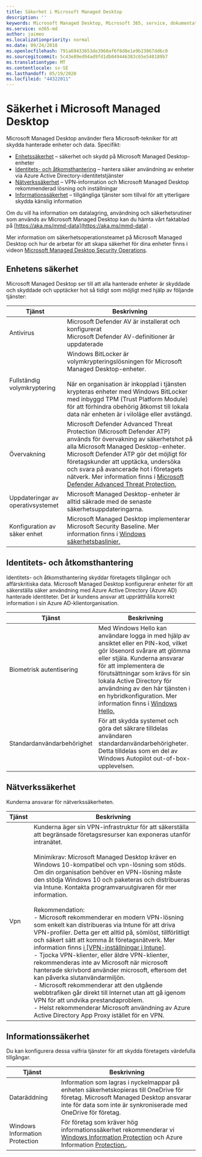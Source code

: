 ```yaml
---
title: Säkerhet i Microsoft Managed Desktop
description: ''
keywords: Microsoft Managed Desktop, Microsoft 365, service, dokumentation
ms.service: m365-md
author: jaimeo
ms.localizationpriority: normal
ms.date: 09/24/2018
ms.openlocfilehash: 791a69433653de3960af6f8d8e1e9b23067dd6c0
ms.sourcegitcommit: 5c43e89ed94ad9fd1db049446383c65e548189b7
ms.translationtype: MT
ms.contentlocale: sv-SE
ms.lasthandoff: 05/19/2020
ms.locfileid: "44322011"
---
```

# <a name="security-in-microsoft-managed-desktop"></a>Säkerhet i Microsoft Managed Desktop

<!--Security, also Onboarding doc: data handling/store, privileged account access -->

Microsoft Managed Desktop använder flera Microsoft-tekniker för att skydda hanterade enheter och data. Specifikt: 


- [Enhetssäkerhet](#device-security) – säkerhet och skydd på Microsoft Managed Desktop-enheter
- [Identitets- och åtkomsthantering](#identity-and-access-management) – hantera säker användning av enheter via Azure Active Directory-identitetstjänster
- [Nätverkssäkerhet](#network-security) – VPN-information och Microsoft Managed Desktop rekommenderad lösning och inställningar
- [Informationssäkerhet](#information-security) – tillgängliga tjänster som tillval för att ytterligare skydda känslig information 

Om du vill ha information om datalagring, användning och säkerhetsrutiner som används av Microsoft Managed Desktop kan du hämta vårt faktablad på [https://aka.ms/mmd-data](https://aka.ms/mmd-data) .

Mer information om säkerhetsoperationsteamet på Microsoft Managed Desktop och hur de arbetar för att skapa säkerhet för dina enheter finns i videon [Microsoft Managed Desktop Security Operations](https://www.microsoft.com/videoplayer/embed/RE4q6nP). 

## <a name="device-security"></a>Enhetens säkerhet

Microsoft Managed Desktop ser till att alla hanterade enheter är skyddade och skyddade och upptäcker hot så tidigt som möjligt med hjälp av följande tjänster:

Tjänst | Beskrivning
--- | ---
Antivirus | Microsoft Defender AV är installerat och konfigurerat<br>Microsoft Defender AV-definitioner är uppdaterade
Fullständig volymkryptering |    Windows BitLocker är volymkrypteringslösningen för Microsoft Managed Desktop-enheter.<br><br>När en organisation är inkopplad i tjänsten krypteras enheter med Windows BitLocker med inbyggd TPM (Trust Platform Module) för att förhindra obehörig åtkomst till lokala data när enheten är i viloläge eller avstängd. 
Övervakning |    Microsoft Defender Advanced Threat Protection (Microsoft Defender ATP) används för övervakning av säkerhetshot på alla Microsoft Managed Desktop-enheter. Microsoft Defender ATP gör det möjligt för företagskunder att upptäcka, undersöka och svara på avancerade hot i företagets nätverk. Mer information finns i [Microsoft Defender Advanced Threat Protection.](https://docs.microsoft.com/windows/threat-protection/windows-defender-atp/windows-defender-advanced-threat-protection) 
Uppdateringar av operativsystemet |  Microsoft Managed Desktop-enheter är alltid säkrade med de senaste säkerhetsuppdateringarna.
Konfiguration av säker enhet |   Microsoft Managed Desktop implementerar Microsoft Security Baseline. Mer information finns i [Windows säkerhetsbaslinjer.](https://docs.microsoft.com/windows/security/threat-protection/windows-security-baselines)



## <a name="identity-and-access-management"></a>Identitets- och åtkomsthantering

Identitets- och åtkomsthantering skyddar företagets tillgångar och affärskritiska data. Microsoft Managed Desktop konfigurerar enheter för att säkerställa säker användning med Azure Active Directory (Azure AD) hanterade identiteter. Det är kundens ansvar att upprätthålla korrekt information i sin Azure AD-klientorganisation. 

Tjänst | Beskrivning
--- | ---
Biometrisk autentisering |  Med Windows Hello kan användare logga in med hjälp av ansiktet eller en PIN-kod, vilket gör lösenord svårare att glömma eller stjäla. Kunderna ansvarar för att implementera de förutsättningar som krävs för sin lokala Active Directory för användning av den här tjänsten i en hybridkonfiguration. Mer information finns i [Windows Hello.](https://docs.microsoft.com/windows-hardware/design/device-experiences/windows-hello) 
Standardanvändarbehörighet |  För att skydda systemet och göra det säkrare tilldelas användaren standardanvändarbehörigheter. Detta tilldelas som en del av Windows Autopilot out-of-box-upplevelsen.



## <a name="network-security"></a>Nätverkssäkerhet

Kunderna ansvarar för nätverkssäkerheten. 

Tjänst | Beskrivning
--- | ---
Vpn | Kunderna äger sin VPN-infrastruktur för att säkerställa att begränsade företagsresurser kan exponeras utanför intranätet.<br><br>Minimikrav: Microsoft Managed Desktop kräver en Windows 10-kompatibel och vpn-lösning som stöds. Om din organisation behöver en VPN-lösning måste den stödja Windows 10 och paketeras och distribueras via Intune. Kontakta programvaruutgivaren för mer information.<br><br>Rekommendation:<br>- Microsoft rekommenderar en modern VPN-lösning som enkelt kan distribueras via Intune för att driva VPN-profiler. Detta ger ett alltid på, sömlöst, tillförlitligt och säkert sätt att komma åt företagsnätverk. Mer information finns [i [VPN-inställningar i Intune]](https://docs.microsoft.com/intune/vpn-settings-configure).<br>- Tjocka VPN-klienter, eller äldre VPN-klienter, rekommenderas inte av Microsoft när microsoft hanterade skrivbord använder microsoft, eftersom det kan påverka slutanvändarmiljön.<br>- Microsoft rekommenderar att den utgående webbtrafiken går direkt till Internet utan att gå igenom VPN för att undvika prestandaproblem.<br>- Helst rekommenderar Microsoft användning av Azure Active Directory App Proxy istället för en VPN.


## <a name="information-security"></a>Informationssäkerhet

Du kan konfigurera dessa valfria tjänster för att skydda företagets värdefulla tillgångar. 

Tjänst | Beskrivning
--- | ---
Dataräddning  | Information som lagras i nyckelmappar på enheten säkerhetskopieras till OneDrive för företag. Microsoft Managed Desktop ansvarar inte för data som inte är synkroniserade med OneDrive för företag. 
Windows Information Protection |    För företag som kräver hög informationssäkerhet rekommenderar vi [Windows Information Protection](https://docs.microsoft.com/windows/threat-protection/windows-information-protection/protect-enterprise-data-using-wip) och Azure Information [Protection.](https://www.microsoft.com/cloud-platform/azure-information-protection). 


